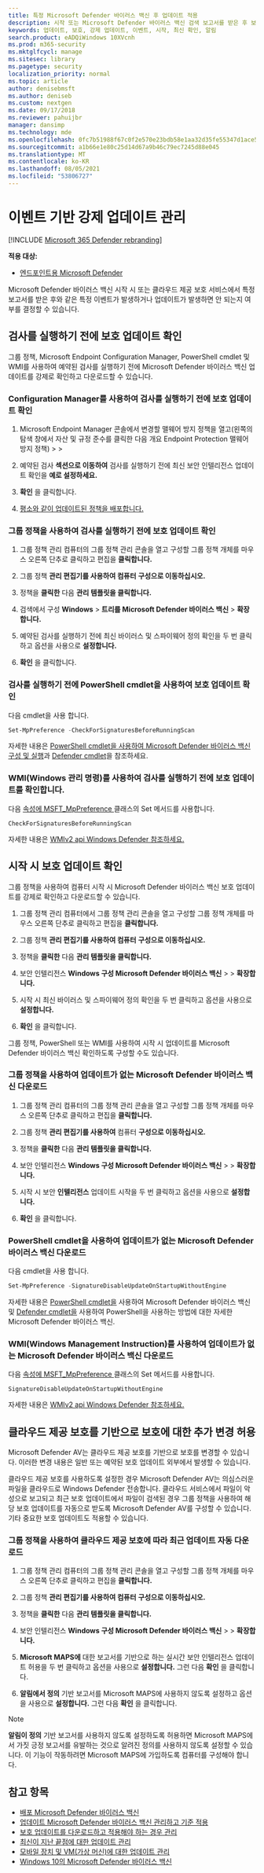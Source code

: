 ```yaml
---
title: 특정 Microsoft Defender 바이러스 백신 후 업데이트 적용
description: 시작 또는 Microsoft Defender 바이러스 백신 검색 보고서를 받은 후 보안 인텔리전스 업데이트를 적용하는 방법을 관리합니다.
keywords: 업데이트, 보호, 강제 업데이트, 이벤트, 시작, 최신 확인, 알림
search.product: eADQiWindows 10XVcnh
ms.prod: m365-security
ms.mktglfcycl: manage
ms.sitesec: library
ms.pagetype: security
localization_priority: normal
ms.topic: article
author: denisebmsft
ms.author: deniseb
ms.custom: nextgen
ms.date: 09/17/2018
ms.reviewer: pahuijbr
manager: dansimp
ms.technology: mde
ms.openlocfilehash: 0fc7b51988f67c0f2e570e23bdb58e1aa32d35fe55347d1ace550de80f4d6fb6
ms.sourcegitcommit: a1b66e1e80c25d14d67a9b46c79ec7245d88e045
ms.translationtype: MT
ms.contentlocale: ko-KR
ms.lasthandoff: 08/05/2021
ms.locfileid: "53806727"
---
```

# <a name="manage-event-based-forced-updates"></a>이벤트 기반 강제 업데이트 관리

[!INCLUDE [Microsoft 365 Defender rebranding](../../includes/microsoft-defender.md)]


**적용 대상:**

- [엔드포인트용 Microsoft Defender](/microsoft-365/security/defender-endpoint/)

Microsoft Defender 바이러스 백신 시작 시 또는 클라우드 제공 보호 서비스에서 특정 보고서를 받은 후와 같은 특정 이벤트가 발생하거나 업데이트가 발생하면 안 되는지 여부를 결정할 수 있습니다.

## <a name="check-for-protection-updates-before-running-a-scan"></a>검사를 실행하기 전에 보호 업데이트 확인

그룹 정책, Microsoft Endpoint Configuration Manager, PowerShell cmdlet 및 WMI를 사용하여 예약된 검사를 실행하기 전에 Microsoft Defender 바이러스 백신 업데이트를 강제로 확인하고 다운로드할 수 있습니다.

### <a name="use-configuration-manager-to-check-for-protection-updates-before-running-a-scan"></a>Configuration Manager를 사용하여 검사를 실행하기 전에 보호 업데이트 확인

1. Microsoft Endpoint Manager 콘솔에서 변경할 맬웨어 방지 정책을 열고(왼쪽의 탐색 창에서 자산 및 규정 준수를 클릭한 다음 개요 Endpoint Protection 맬웨어 방지 정책)   >    >  

2. 예약된 검사 **섹션으로 이동하여** 검사를 실행하기 전에 최신 보안 인텔리전스 업데이트 확인을  **예로 설정하세요.**

3. **확인** 을 클릭합니다.

4. [평소와 같이 업데이트된 정책을 배포합니다.](/sccm/protect/deploy-use/endpoint-antimalware-policies#deploy-an-antimalware-policy-to-client-computers)

### <a name="use-group-policy-to-check-for-protection-updates-before-running-a-scan"></a>그룹 정책을 사용하여 검사를 실행하기 전에 보호 업데이트 확인

1. 그룹 정책 관리 컴퓨터의 [](/previous-versions/windows/desktop/gpmc/group-policy-management-console-portal)그룹 정책 관리 콘솔을 열고 구성할 그룹 정책 개체를 마우스 오른쪽 단추로 클릭하고 편집을 **클릭합니다.**

2. 그룹 정책 **관리 편집기를 사용하여 컴퓨터** **구성으로 이동하십시오.**

3. 정책을 **클릭한** 다음 **관리 템플릿을 클릭합니다.**

4. 검색에서 구성 **Windows**  >  **트리를 Microsoft Defender 바이러스 백신**  >  **확장합니다.**

5. 예약된  검사를 실행하기 전에 최신 바이러스 및 스파이웨어 정의 확인을 두 번 클릭하고 옵션을 사용으로 **설정합니다.**

6. **확인** 을 클릭합니다.

### <a name="use-powershell-cmdlets-to-check-for-protection-updates-before-running-a-scan"></a>검사를 실행하기 전에 PowerShell cmdlet을 사용하여 보호 업데이트 확인

다음 cmdlet을 사용 합니다.

```PowerShell
Set-MpPreference -CheckForSignaturesBeforeRunningScan
```

자세한 내용은 [PowerShell cmdlet을 사용하여 Microsoft Defender 바이러스 백신 구성 및 실행](use-powershell-cmdlets-microsoft-defender-antivirus.md)과 [Defender cmdlet](/powershell/module/defender/index)을 참조하세요.

### <a name="use-windows-management-instruction-wmi-to-check-for-protection-updates-before-running-a-scan"></a>WMI(Windows 관리 명령)를 사용하여 검사를 실행하기 전에 보호 업데이트를 확인합니다.

다음 [  속성에 MSFT_MpPreference  ](/previous-versions/windows/desktop/legacy/dn455323(v=vs.85)) 클래스의 Set 메서드를 사용합니다.

```WMI
CheckForSignaturesBeforeRunningScan
```

자세한 내용은 [WMIv2 api Windows Defender 참조하세요.](/previous-versions/windows/desktop/defender/windows-defender-wmiv2-apis-portal)

## <a name="check-for-protection-updates-on-startup"></a>시작 시 보호 업데이트 확인

그룹 정책을 사용하여 컴퓨터 시작 시 Microsoft Defender 바이러스 백신 보호 업데이트를 강제로 확인하고 다운로드할 수 있습니다.

1. 그룹 정책 관리 컴퓨터에서 그룹 [](/previous-versions/windows/desktop/gpmc/group-policy-management-console-portal)정책 관리 콘솔을 열고 구성할 그룹 정책 개체를 마우스 오른쪽 단추로 클릭하고 편집을 **클릭합니다.**

2. 그룹 정책 **관리 편집기를 사용하여 컴퓨터** **구성으로 이동하십시오.**

3. 정책을 **클릭한** 다음 **관리 템플릿을 클릭합니다.**

4. 보안 인텔리전스 **Windows 구성 Microsoft Defender 바이러스 백신**  >    >  **확장합니다.**

5. 시작 시  최신 바이러스 및 스파이웨어 정의 확인을 두 번 클릭하고 옵션을 사용으로 **설정합니다.** 

6. **확인** 을 클릭합니다.

그룹 정책, PowerShell 또는 WMI를 사용하여 시작 시 업데이트를 Microsoft Defender 바이러스 백신 확인하도록 구성할 수도 있습니다.

### <a name="use-group-policy-to-download-updates-when-microsoft-defender-antivirus-is-not-present"></a>그룹 정책을 사용하여 업데이트가 없는 Microsoft Defender 바이러스 백신 다운로드

1. 그룹 정책 관리 컴퓨터의 [](/previous-versions/windows/desktop/gpmc/group-policy-management-console-portal)그룹 정책 관리 콘솔을 열고 구성할 그룹 정책 개체를 마우스 오른쪽 단추로 클릭하고 편집을 **클릭합니다.**

2. 그룹 정책 **관리 편집기를 사용하여** 컴퓨터 **구성으로 이동하십시오.**

3. 정책을 **클릭한** 다음 **관리 템플릿을 클릭합니다.**

4. 보안 인텔리전스 **Windows 구성 Microsoft Defender 바이러스 백신**  >    >  **확장합니다.**

5. 시작 시 보안 **인텔리전스** 업데이트 시작을 두 번 클릭하고 옵션을 사용으로 **설정합니다.**

6. **확인** 을 클릭합니다.

### <a name="use-powershell-cmdlets-to-download-updates-when-microsoft-defender-antivirus-is-not-present"></a>PowerShell cmdlet을 사용하여 업데이트가 없는 Microsoft Defender 바이러스 백신 다운로드

다음 cmdlet을 사용 합니다.

```PowerShell
Set-MpPreference -SignatureDisableUpdateOnStartupWithoutEngine
```

자세한 내용은 [PowerShell cmdlet을](use-powershell-cmdlets-microsoft-defender-antivirus.md) 사용하여 Microsoft Defender 바이러스 백신 및 [Defender cmdlet을](/powershell/module/defender/index) 사용하여 PowerShell을 사용하는 방법에 대한 자세한 Microsoft Defender 바이러스 백신.

### <a name="use-windows-management-instruction-wmi-to-download-updates-when-microsoft-defender-antivirus-is-not-present"></a>WMI(Windows Management Instruction)를 사용하여 업데이트가 없는 Microsoft Defender 바이러스 백신 다운로드

다음 [  속성에 MSFT_MpPreference  ](/previous-versions/windows/desktop/legacy/dn455323(v=vs.85)) 클래스의 Set 메서드를 사용합니다.

```WMI
SignatureDisableUpdateOnStartupWithoutEngine
```

자세한 내용은 [WMIv2 api Windows Defender 참조하세요.](/previous-versions/windows/desktop/defender/windows-defender-wmiv2-apis-portal)

<a id="cloud-report-updates"></a>

## <a name="allow-ad-hoc-changes-to-protection-based-on-cloud-delivered-protection"></a>클라우드 제공 보호를 기반으로 보호에 대한 추가 변경 허용

Microsoft Defender AV는 클라우드 제공 보호를 기반으로 보호를 변경할 수 있습니다. 이러한 변경 내용은 일반 또는 예약된 보호 업데이트 외부에서 발생할 수 있습니다.

클라우드 제공 보호를 사용하도록 설정한 경우 Microsoft Defender AV는 의심스러운 파일을 클라우드로 Windows Defender 전송합니다. 클라우드 서비스에서 파일이 악성으로 보고되고 최근 보호 업데이트에서 파일이 검색된 경우 그룹 정책을 사용하여 해당 보호 업데이트를 자동으로 받도록 Microsoft Defender AV를 구성할 수 있습니다. 기타 중요한 보호 업데이트도 적용할 수 있습니다.

### <a name="use-group-policy-to-automatically-download-recent-updates-based-on-cloud-delivered-protection"></a>그룹 정책을 사용하여 클라우드 제공 보호에 따라 최근 업데이트 자동 다운로드

1. 그룹 정책 관리 컴퓨터의 [](/previous-versions/windows/desktop/gpmc/group-policy-management-console-portal)그룹 정책 관리 콘솔을 열고 구성할 그룹 정책 개체를 마우스 오른쪽 단추로 클릭하고 편집을 **클릭합니다.**

2. 그룹 정책 **관리 편집기를 사용하여 컴퓨터** **구성으로 이동하십시오.**

3. 정책을 **클릭한** 다음 **관리 템플릿을 클릭합니다.**

4. 보안 인텔리전스 **Windows 구성 Microsoft Defender 바이러스 백신**  >    >  **확장합니다.**

5. **Microsoft MAPS에** 대한 보고서를 기반으로 하는 실시간 보안 인텔리전스 업데이트 허용을 두 번 클릭하고 옵션을 사용으로 **설정합니다.** 그런 다음 **확인** 을 클릭합니다.

6. **알림에서 정의** 기반 보고서를 Microsoft MAPS에 사용하지 않도록 설정하고 옵션을 사용으로 **설정합니다.** 그런 다음 **확인** 을 클릭합니다.
    
> [!NOTE]
> **알림이 정의** 기반 보고서를 사용하지 않도록 설정하도록 허용하면 Microsoft MAPS에서 가짓 긍정 보고서를 유발하는 것으로 알려진 정의를 사용하지 않도록 설정할 수 있습니다. 이 기능이 작동하려면 Microsoft MAPS에 가입하도록 컴퓨터를 구성해야 합니다.

## <a name="see-also"></a>참고 항목

- [배포 Microsoft Defender 바이러스 백신](deploy-manage-report-microsoft-defender-antivirus.md)
- [업데이트 Microsoft Defender 바이러스 백신 관리하고 기준 적용](manage-updates-baselines-microsoft-defender-antivirus.md)
- [보호 업데이트를 다운로드하고 적용해야 하는 경우 관리](manage-protection-update-schedule-microsoft-defender-antivirus.md)
- [최신이 지난 끝점에 대한 업데이트 관리](manage-outdated-endpoints-microsoft-defender-antivirus.md)
- [모바일 장치 및 VM(가상 머신)에 대한 업데이트 관리](manage-updates-mobile-devices-vms-microsoft-defender-antivirus.md)
- [Windows 10의 Microsoft Defender 바이러스 백신](microsoft-defender-antivirus-in-windows-10.md)